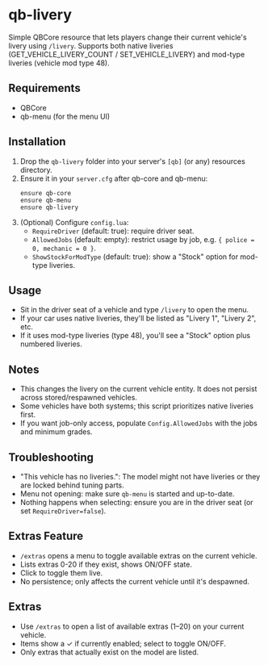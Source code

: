 # qb-livery

Simple QBCore resource that lets players change their current vehicle's livery using `/livery`.
Supports both native liveries (GET_VEHICLE_LIVERY_COUNT / SET_VEHICLE_LIVERY) and mod-type liveries (vehicle mod type 48).

## Requirements
- QBCore
- qb-menu (for the menu UI)

## Installation
1. Drop the `qb-livery` folder into your server's `[qb]` (or any) resources directory.
2. Ensure it in your `server.cfg` after qb-core and qb-menu:
   ```
   ensure qb-core
   ensure qb-menu
   ensure qb-livery
   ```
3. (Optional) Configure `config.lua`:
   - `RequireDriver` (default: true): require driver seat.
   - `AllowedJobs` (default: empty): restrict usage by job, e.g. `{ police = 0, mechanic = 0 }`.
   - `ShowStockForModType` (default: true): show a "Stock" option for mod-type liveries.

## Usage
- Sit in the driver seat of a vehicle and type `/livery` to open the menu.
- If your car uses native liveries, they'll be listed as "Livery 1", "Livery 2", etc.
- If it uses mod-type liveries (type 48), you'll see a "Stock" option plus numbered liveries.

## Notes
- This changes the livery on the current vehicle entity. It does not persist across stored/respawned vehicles.
- Some vehicles have both systems; this script prioritizes native liveries first.
- If you want job-only access, populate `Config.AllowedJobs` with the jobs and minimum grades.

## Troubleshooting
- "This vehicle has no liveries.": The model might not have liveries or they are locked behind tuning parts.
- Menu not opening: make sure `qb-menu` is started and up-to-date.
- Nothing happens when selecting: ensure you are in the driver seat (or set `RequireDriver=false`).


## Extras Feature
- `/extras` opens a menu to toggle available extras on the current vehicle.
- Lists extras 0-20 if they exist, shows ON/OFF state.
- Click to toggle them live.
- No persistence; only affects the current vehicle until it's despawned.

## Extras
- Use `/extras` to open a list of available extras (1–20) on your current vehicle.
- Items show a ✓ if currently enabled; select to toggle ON/OFF.
- Only extras that actually exist on the model are listed.
